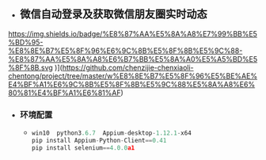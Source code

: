 - ## **微信自动登录及获取微信朋友圈实时动态**

https://img.shields.io/badge/%E8%87%AA%E5%8A%A8%E7%99%BB%E5%BD%95-%E8%8E%B7%E5%8F%96%E6%9C%8B%E5%8F%8B%E5%9C%88-%E8%87%AA%E5%8A%A8%E6%B7%BB%E5%8A%A0%E5%A5%BD%E5%8F%8B.svg
)](https://github.com/chenzijie-chenxiaoli-chentong/project/tree/master/w%E8%8E%B7%E5%8F%96%E5%BE%AE%E4%BF%A1%E6%9C%8B%E5%8F%8B%E5%9C%88%E5%8A%A8%E6%80%81%E4%BF%A1%E6%81%AF)

- ### **环境配置**

  - ```python
    win10  python3.6.7  Appium-desktop-1.12.1-x64
    pip install Appium-Python-Client==0.41
    pip install selenium==4.0.0a1
    ```

